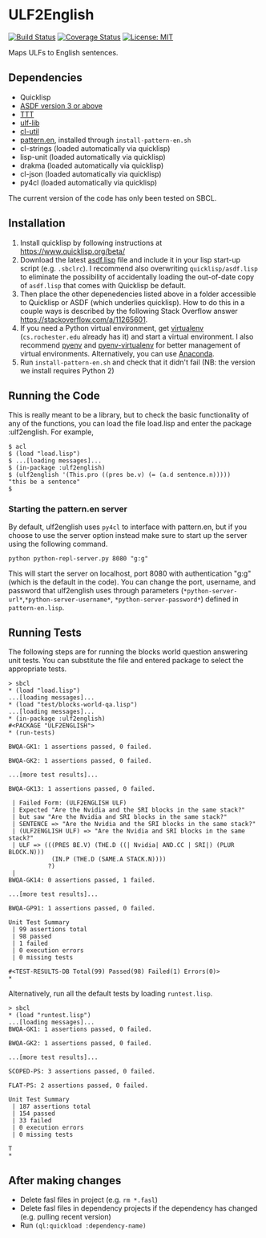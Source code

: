 ULF2English
=======

[![Build Status](https://travis-ci.com/genelkim/ulf2english.svg?branch=master)](https://travis-ci.com/genelkim/ulf2english)
[![Coverage Status](https://coveralls.io/repos/github/genelkim/ulf2english/badge.svg?branch=master)](https://coveralls.io/github/genelkim/ulf2english?branch=master)
[![License: MIT](https://img.shields.io/badge/License-MIT-yellow.svg)](https://opensource.org/licenses/MIT)

Maps ULFs to English sentences.

## Dependencies
- Quicklisp
- [ASDF version 3 or above](https://common-lisp.net/project/asdf/archives/asdf.lisp)
- [TTT](https://github.com/genelkim/ttt)
- [ulf-lib](https://github.com/genelkim/ulf-lib)
- [cl-util](https://github.com/genelkim/cl-util)
- [pattern.en](https://www.clips.uantwerpen.be/pattern), installed through `install-pattern-en.sh`
- cl-strings (loaded automatically via quicklisp)
- lisp-unit (loaded automatically via quicklisp)
- drakma (loaded automatically via quicklisp)
- cl-json (loaded automatically via quicklisp)
- py4cl (loaded automatically via quicklisp)

The current version of the code has only been tested on SBCL.

## Installation
1. Install quicklisp by following instructions at https://www.quicklisp.org/beta/
2. Download the latest [asdf.lisp](https://common-lisp.net/project/asdf/#downloads) file and include it in your lisp start-up script (e.g. `.sbclrc`). I recommend also overwriting `quicklisp/asdf.lisp` to eliminate the possibility of accidentally loading the out-of-date copy of `asdf.lisp` that comes with Quicklisp be default.
3. Then place the other depenedencies listed above in a folder accessible to Quicklisp or ASDF (which underlies quicklisp).  How to do this in a couple ways is described by the following Stack Overflow answer https://stackoverflow.com/a/11265601.
4. If you need a Python virtual environment, get [virtualenv](https://virtualenv.pypa.io/en/latest/#) (`cs.rochester.edu` already has it) and start a virtual environment. I also recommend [pyenv](https://github.com/pyenv/pyenv) and [pyenv-virtualenv](https://github.com/pyenv/pyenv-virtualenv) for better management of virtual environments. Alternatively, you can use [Anaconda](https://www.anaconda.com/products/individual).
5. Run `install-pattern-en.sh` and check that it didn't fail (NB: the version we install requires Python 2)

## Running the Code
This is really meant to be a library, but to check the basic functionality of any of the functions, you can load the file load.lisp and enter the package :ulf2english.  For example,
```
$ acl
$ (load "load.lisp")
$ ...[loading messages]...
$ (in-package :ulf2english)
$ (ulf2english '(This.pro ((pres be.v) (= (a.d sentence.n)))))
"this be a sentence"
$
```
### Starting the pattern.en server

By default, ulf2english uses `py4cl` to interface with pattern.en, but if you choose to use the server option instead make sure to start up the server using the following command.
```
python python-repl-server.py 8080 "g:g"
```
This will start the server on localhost, port 8080 with authentication "g:g" (which is the default in the code). You can change the port, username, and password that ulf2english uses through parameters (`*python-server-url*`,`*python-server-username*`, `*python-server-password*`)  defined in `pattern-en.lisp`.

## Running Tests
The following steps are for running the blocks world question answering unit tests.  You can substitute the file and entered package to select the appropriate tests.

```
> sbcl
* (load "load.lisp")
...[loading messages]...
* (load "test/blocks-world-qa.lisp")
...[loading messages]...
* (in-package :ulf2english)
#<PACKAGE "ULF2ENGLISH">
* (run-tests)

BWQA-GK1: 1 assertions passed, 0 failed.

BWQA-GK2: 1 assertions passed, 0 failed.

...[more test results]...

BWQA-GK13: 1 assertions passed, 0 failed.

 | Failed Form: (ULF2ENGLISH ULF)
 | Expected "Are the Nvidia and the SRI blocks in the same stack?"
 | but saw "Are the Nvidia and SRI blocks in the same stack?"
 | SENTENCE => "Are the Nvidia and the SRI blocks in the same stack?"
 | (ULF2ENGLISH ULF) => "Are the Nvidia and SRI blocks in the same stack?"
 | ULF => (((PRES BE.V) (THE.D ((| Nvidia| AND.CC | SRI|) (PLUR BLOCK.N)))
            (IN.P (THE.D (SAME.A STACK.N))))
           ?)
 |
BWQA-GK14: 0 assertions passed, 1 failed.

...[more test results]...

BWQA-GP91: 1 assertions passed, 0 failed.

Unit Test Summary
 | 99 assertions total
 | 98 passed
 | 1 failed
 | 0 execution errors
 | 0 missing tests

#<TEST-RESULTS-DB Total(99) Passed(98) Failed(1) Errors(0)>
*
```

Alternatively, run all the default tests by loading `runtest.lisp`.

```
> sbcl
* (load "runtest.lisp")
...[loading messages]...
BWQA-GK1: 1 assertions passed, 0 failed.

BWQA-GK2: 1 assertions passed, 0 failed.

...[more test results]...

SCOPED-PS: 3 assertions passed, 0 failed.

FLAT-PS: 2 assertions passed, 0 failed.

Unit Test Summary
 | 187 assertions total
 | 154 passed
 | 33 failed
 | 0 execution errors
 | 0 missing tests

T
*
```

## After making changes

- Delete fasl files in project (e.g. `rm *.fasl`)
- Delete fasl files in dependency projects if the dependency has changed (e.g. pulling recent version)
- Run `(ql:quickload :dependency-name)`

